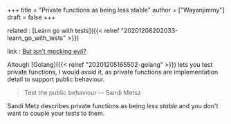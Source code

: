 +++
title = "Private functions as being less stable"
author = ["Wayanjimmy"]
draft = false
+++

related
: [Learn go with tests]({{< relref "20201208202033-learn_go_with_tests" >}})

link
: [But isn't mocking evil?](https://quii.gitbook.io/learn-go-with-tests/go-fundamentals/mocking#but-isnt-mocking-evil)

Altough [Golang]({{< relref "20201205165502-golang" >}}) lets you test private functions, I would avoid it, as private functions are implementation detail to support public behaviour.

> Test the public behaviour -- Sandi Metsz

Sandi Metz describes private functions as being _less stable_ and you don't want to couple your tests to them.

